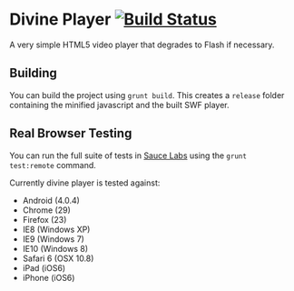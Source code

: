 # Divine Player [![Build Status](https://secure.travis-ci.org/cameronhunter/divine-player.png)](http://travis-ci.org/cameronhunter/divine-player)

A very simple HTML5 video player that degrades to Flash if necessary.

## Building
You can build the project using `grunt build`. This creates a `release` folder containing the minified javascript and the built SWF player.

## Real Browser Testing
You can run the full suite of tests in [Sauce Labs](https://saucelabs.com/u/CameronHunter) using the `grunt test:remote` command.

Currently divine player is tested against:

* Android (4.0.4)
* Chrome (29)
* Firefox (23)
* IE8 (Windows XP)
* IE9 (Windows 7)
* IE10 (Windows 8)
* Safari 6 (OSX 10.8)
* iPad (iOS6)
* iPhone (iOS6)
